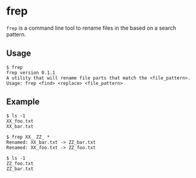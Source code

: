 # frep

`frep` is a command line tool to rename files in the based on a search pattern.


## Usage

```
$ frep
frep version 0.1.1
A utility that will rename file parts that match the <file_pattern>.
Usage: frep <find> <replace> <file_pattern>
```


## Example

```
$ ls -1
XX_foo.txt
XX_bar.txt

$ frep XX_ ZZ_ *
Renamed: XX_bar.txt -> ZZ_bar.txt
Renamed: XX_foo.txt -> ZZ_foo.txt

$ ls -1
ZZ_foo.txt
ZZ_bar.txt
```
